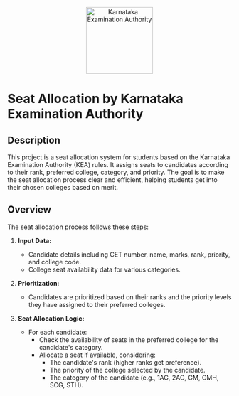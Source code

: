 <p align="center">
    <img src="https://github.com/user-attachments/assets/46a5582d-64bb-4943-80eb-0b92d54740ec" alt="Karnataka Examination Authority" width="150"/>
</p>

# Seat Allocation by Karnataka Examination Authority

## Description
This project is a seat allocation system for students based on the Karnataka Examination Authority (KEA) rules. It assigns seats to candidates according to their rank, preferred college, category, and priority. The goal is to make the seat allocation process clear and efficient, helping students get into their chosen colleges based on merit.

## Overview
The seat allocation process follows these steps:

1. **Input Data:**
   - Candidate details including CET number, name, marks, rank, priority, and college code.
   - College seat availability data for various categories.

2. **Prioritization:**
   - Candidates are prioritized based on their ranks and the priority levels they have assigned to their preferred colleges.

3. **Seat Allocation Logic:**
   - For each candidate:
     - Check the availability of seats in the preferred college for the candidate's category.
     - Allocate a seat if available, considering:
       - The candidate's rank (higher ranks get preference).
       - The priority of the college selected by the candidate.
       - The category of the candidate (e.g., 1AG, 2AG, GM, GMH, SCG, STH).

